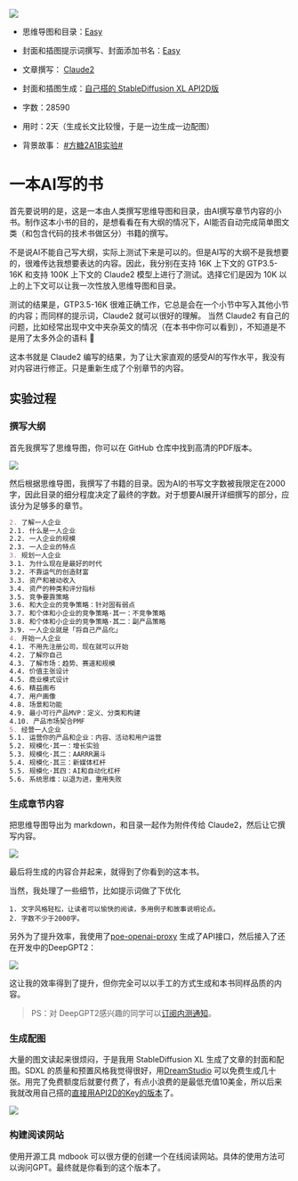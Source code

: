 ![](images/cover-w-title.png)

- 思维导图和目录：[Easy](https://fd.app.ftqq.com/@easy)
- 封面和插图提示词撰写、封面添加书名：[Easy](https://fd.app.ftqq.com/@easy)
- 文章撰写： [Claude2](https://claude.ai/)
- 封面和插图生成：[自己搭的 StableDiffusion XL API2D版](https://s.level06.com)

- 字数：28590
- 用时：2天（生成长文比较慢，于是一边生成一边配图）
- 背景故事： [#方糖2A1B实验#](https://fd.app.ftqq.com/web/timelines/tag/%E6%96%B9%E7%B3%962A1B%E5%AE%9E%E9%AA%8C) 

# 一本AI写的书

首先要说明的是，这是一本由人类撰写思维导图和目录，由AI撰写章节内容的小书。制作这本小书的目的，是想看看在有大纲的情况下，AI能否自动完成简单图文类（和包含代码的技术书做区分）书籍的撰写。

不是说AI不能自己写大纲，实际上测试下来是可以的。但是AI写的大纲不是我想要的，很难传达我想要表达的内容。因此，我分别在支持 16K 上下文的 GTP3.5-16K 和支持 100K 上下文的 Claude2 模型上进行了测试。选择它们是因为 10K 以上的上下文可以让我一次性放入思维导图和目录。

测试的结果是，GTP3.5-16K 很难正确工作，它总是会在一个小节中写入其他小节的内容；而同样的提示词，Claude2 就可以很好的理解。 当然 Claude2 有自己的问题，比如经常出现中文中夹杂英文的情况（在本书中你可以看到），不知道是不是用了太多外企的语料 🤣

这本书就是 Claude2 编写的结果，为了让大家直观的感受AI的写作水平，我没有对内容进行修正。只是重新生成了个别章节的内容。

## 实验过程

### 撰写大纲

首先我撰写了思维导图，你可以在 GitHub 仓库中找到高清的PDF版本。

![](images/20230804125535.png)

然后根据思维导图，我撰写了书籍的目录。因为AI的书写文字数被我限定在2000字，因此目录的细分程度决定了最终的字数。对于想要AI展开详细撰写的部分，应该分为足够多的章节。

```md
2. 了解一人企业
2.1. 什么是一人企业
2.2. 一人企业的规模
2.3. 一人企业的特点
3. 规划一人企业
3.1. 为什么现在是最好的时代
3.2. 不靠运气的创造财富
3.3. 资产和被动收入
3.4. 资产的种类和评分指标
3.5. 竞争要靠策略
3.6. 和大企业的竞争策略：针对固有弱点
3.7. 和个体和小企业的竞争策略·其一：不竞争策略
3.8. 和个体和小企业的竞争策略·其二：副产品策略
3.9. 一人企业就是「将自己产品化」
4. 开始一人企业
4.1. 不用先注册公司，现在就可以开始
4.2. 了解你自己
4.3. 了解市场：趋势、赛道和规模
4.4. 价值主张设计
4.5. 商业模式设计
4.6. 精益画布
4.7. 用户画像
4.8. 场景和功能
4.9. 最小可行产品MVP：定义、分类和构建
4.10. 产品市场契合PMF
5. 经营一人企业
5.1. 运营你的产品和企业：内容、活动和用户运营
5.2. 规模化·其一：增长实验
5.3. 规模化·其二：AARRR漏斗
5.4. 规模化·其三：新媒体杠杆
5.5. 规模化·其四：AI和自动化杠杆
5.6. 系统思维：以退为进，重用失败
```

### 生成章节内容

把思维导图导出为 markdown，和目录一起作为附件传给 Claude2，然后让它撰写内容。

![](images/20230804130009.png)

最后将生成的内容合并起来，就得到了你看到的这本书。

当然，我处理了一些细节，比如提示词做了下优化

```
1. 文字风格轻松，让读者可以愉快的阅读，多用例子和故事说明论点。
2. 字数不少于2000字。
```

另外为了提升效率，我使用了[poe-openai-proxy](https://github.com/juzeon/poe-openai-proxy) 生成了API接口，然后接入了还在开发中的DeepGPT2：

![](images/20230804130651.png)

这让我的效率得到了提升，但你完全可以以手工的方式生成和本书同样品质的内容。
> PS：对 DeepGPT2感兴趣的同学可以[订阅内测通知](https://subdeer.cn/channel/landing/12)。

### 生成配图

大量的图文读起来很烦闷，于是我用 StableDiffusion XL 生成了文章的封面和配图。SDXL 的质量和预置风格我觉得很好，用[DreamStudio](https://dreamstudio.ai/) 可以免费生成几十张。用完了免费额度后就要付费了，有点小浪费的是最低充值10美金，所以后来我就改用自己搭的[直接用API2D的Key的版本](https://s.level06.com/)了。

![](images/20230804131515.png)

### 构建阅读网站

使用开源工具 mdbook 可以很方便的创建一个在线阅读网站。具体的使用方法可以询问GPT。最终就是你看到的这个版本了。